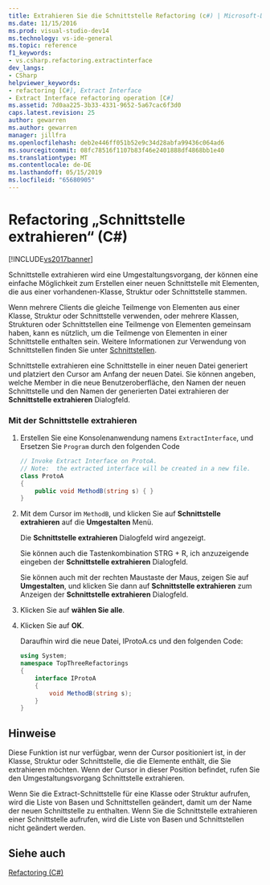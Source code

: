 ```yaml
---
title: Extrahieren Sie die Schnittstelle Refactoring (c#) | Microsoft-Dokumentation
ms.date: 11/15/2016
ms.prod: visual-studio-dev14
ms.technology: vs-ide-general
ms.topic: reference
f1_keywords:
- vs.csharp.refactoring.extractinterface
dev_langs:
- CSharp
helpviewer_keywords:
- refactoring [C#], Extract Interface
- Extract Interface refactoring operation [C#]
ms.assetid: 7d0aa225-3b33-4331-9652-5a67cac6f3d0
caps.latest.revision: 25
author: gewarren
ms.author: gewarren
manager: jillfra
ms.openlocfilehash: deb2e446ff051b52e9c34d28abfa99436c064ad6
ms.sourcegitcommit: 08fc78516f1107b83f46e2401888df4868bb1e40
ms.translationtype: MT
ms.contentlocale: de-DE
ms.lasthandoff: 05/15/2019
ms.locfileid: "65680905"
---
```

# <a name="extract-interface-refactoring-c"></a>Refactoring „Schnittstelle extrahieren“ (C#)
[!INCLUDE[vs2017banner](../includes/vs2017banner.md)]

Schnittstelle extrahieren wird eine Umgestaltungsvorgang, der können eine einfache Möglichkeit zum Erstellen einer neuen Schnittstelle mit Elementen, die aus einer vorhandenen-Klasse, Struktur oder Schnittstelle stammen.  
  
 Wenn mehrere Clients die gleiche Teilmenge von Elementen aus einer Klasse, Struktur oder Schnittstelle verwenden, oder mehrere Klassen, Strukturen oder Schnittstellen eine Teilmenge von Elementen gemeinsam haben, kann es nützlich, um die Teilmenge von Elementen in einer Schnittstelle enthalten sein. Weitere Informationen zur Verwendung von Schnittstellen finden Sie unter [Schnittstellen](https://msdn.microsoft.com/library/2feda177-ce11-432d-81b4-d50f5f35fd37).  
  
 Schnittstelle extrahieren eine Schnittstelle in einer neuen Datei generiert und platziert den Cursor am Anfang der neuen Datei. Sie können angeben, welche Member in die neue Benutzeroberfläche, den Namen der neuen Schnittstelle und den Namen der generierten Datei extrahieren der **Schnittstelle extrahieren** Dialogfeld.  
  
### <a name="to-use-extract-interface"></a>Mit der Schnittstelle extrahieren  
  
1. Erstellen Sie eine Konsolenanwendung namens `ExtractInterface`, und Ersetzen Sie `Program` durch den folgenden Code  
  
    ```csharp  
    // Invoke Extract Interface on ProtoA.  
    // Note:  the extracted interface will be created in a new file.  
    class ProtoA  
    {  
        public void MethodB(string s) { }  
    }  
    ```  
  
2. Mit dem Cursor im `MethodB`, und klicken Sie auf **Schnittstelle extrahieren** auf die **Umgestalten** Menü.  
  
     Die **Schnittstelle extrahieren** Dialogfeld wird angezeigt.  
  
     Sie können auch die Tastenkombination STRG + R, ich anzuzeigende eingeben der **Schnittstelle extrahieren** Dialogfeld.  
  
     Sie können auch mit der rechten Maustaste der Maus, zeigen Sie auf **Umgestalten**, und klicken Sie dann auf **Schnittstelle extrahieren** zum Anzeigen der **Schnittstelle extrahieren** Dialogfeld.  
  
3. Klicken Sie auf **wählen Sie alle**.  
  
4. Klicken Sie auf **OK**.  
  
     Daraufhin wird die neue Datei, IProtoA.cs und den folgenden Code:  
  
    ```csharp  
    using System;  
    namespace TopThreeRefactorings  
    {  
        interface IProtoA  
        {  
            void MethodB(string s);  
        }  
    }  
    ```  
  
## <a name="remarks"></a>Hinweise  
 Diese Funktion ist nur verfügbar, wenn der Cursor positioniert ist, in der Klasse, Struktur oder Schnittstelle, die die Elemente enthält, die Sie extrahieren möchten. Wenn der Cursor in dieser Position befindet, rufen Sie den Umgestaltungsvorgang Schnittstelle extrahieren.  
  
 Wenn Sie die Extract-Schnittstelle für eine Klasse oder Struktur aufrufen, wird die Liste von Basen und Schnittstellen geändert, damit um der Name der neuen Schnittstelle zu enthalten. Wenn Sie die Schnittstelle extrahieren einer Schnittstelle aufrufen, wird die Liste von Basen und Schnittstellen nicht geändert werden.  
  
## <a name="see-also"></a>Siehe auch  
 [Refactoring (C#)](../csharp-ide/refactoring-csharp.md)